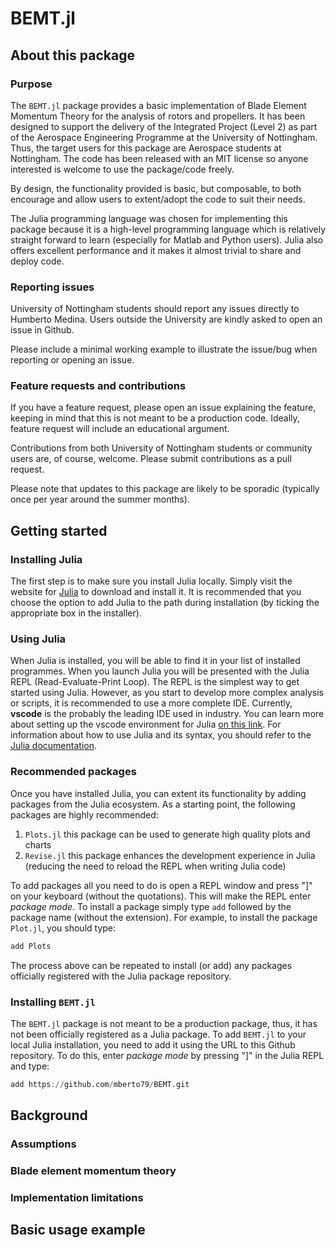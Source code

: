 # BEMT.jl

## About this package

### Purpose

The `BEMT.jl` package provides a basic implementation of Blade Element Momentum Theory for the analysis of rotors and propellers. It has been designed to support the delivery of the Integrated Project (Level 2) as part of the Aerospace Engineering Programme at the University of Nottingham. Thus, the target users for this package are Aerospace students at Nottingham. The code has been released with an MIT license so anyone interested is welcome to use the package/code freely.

By design, the functionality provided is basic, but composable, to both encourage and allow users to extent/adopt the code to suit their needs.

The Julia programming language was chosen for implementing this package because it is a high-level programming language which is relatively straight forward to learn (especially for Matlab and Python users). Julia also offers excellent performance and it makes it almost trivial to share and deploy code.

### Reporting issues

University of Nottingham students should report any issues directly to Humberto Medina. Users outside the University are kindly asked to open an issue in Github.

Please include a minimal working example to illustrate the issue/bug when reporting or opening an issue.

### Feature requests and contributions

If you have a feature request, please open an issue explaining the feature, keeping in mind that this is not meant to be a production code. Ideally, feature request will include an educational argument.

Contributions from both University of Nottingham students or community users are, of course, welcome. Please submit contributions as a pull request.

Please note that updates to this package are likely to be sporadic (typically once per year around the summer months).

## Getting started

### Installing Julia

The first step is to make sure you install Julia locally. Simply visit the website for [Julia](https://julialang.org/) to download and install it. It is recommended that you choose the option to add Julia to the path during installation (by ticking the appropriate box in the installer).

### Using Julia

When Julia is installed, you will be able to find it in your list of installed programmes. When you launch Julia you will be presented with the Julia REPL (Read-Evaluate-Print Loop). The REPL is the simplest way to get started using Julia. However, as you start to develop more complex analysis or scripts, it is recommended to use a more complete IDE. Currently, **vscode** is the probably the leading IDE used in industry. You can learn more about setting up the vscode environment for Julia [on this link](https://code.visualstudio.com/docs/languages/julia). For information about how to use Julia and its syntax, you should refer to the [Julia documentation](https://docs.julialang.org/).

### Recommended packages

Once you have installed Julia, you can extent its functionality by adding packages from the Julia ecosystem. As a starting point, the following packages are highly recommended:

1. `Plots.jl` this package can be used to generate high quality plots and charts
2. `Revise.jl` this package enhances the development experience in Julia (reducing the need to reload the REPL when writing Julia code)

To add packages all you need to do is open a REPL window and press "]" on your keyboard (without the quotations). This will make the REPL enter *package mode*. To install a package simply type `add` followed by the package name (without the extension). For example, to install the package `Plot.jl`, you should type:

```julia
add Plots
```

The process above can be repeated to install (or add) any packages officially registered with the Julia package repository.

### Installing `BEMT.jl`

The `BEMT.jl` package is not meant to be a production package, thus, it has not been officially registered as a Julia package. To add `BEMT.jl` to your local Julia installation, you need to add it using the URL to this Github repository. To do this, enter *package mode* by pressing "]" in the Julia REPL and type:

```julia
add https://github.com/mberto79/BEMT.git
```


## Background

### Assumptions

### Blade element momentum theory

### Implementation limitations

## Basic usage example


